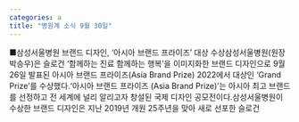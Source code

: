 ```yaml
---
categories: a
title: "병원계 소식 9월 30일"
---
```

■삼성서울병원 브랜드 디자인, ‘아시아 브랜드 프라이즈’ 대상 수상삼성서울병원(원장 박승우)은 슬로건 ‘함께하는 진료 함께하는 행복’을 이미지화한 브랜드 디자인으로 9월26일 발표된 아시아 브랜드 프라이즈(Asia Brand Prize) 2022에서 대상인 ‘Grand Prize’를 수상했다.‘아시아 브랜드 프라이즈 (Asia Brand Prize)’는 아시아 최고 브랜드를 선정하고 전 세계에 널리 알리고자 창설된 국제 디자인 공모전이다.삼성서울병원이 수상한 브랜드 디자인은 지난 2019년 개원 25주년을 맞아 새로 선포한 슬로건